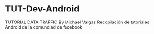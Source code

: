 TUT-Dev-Android
===============
TUTORIAL DATA TRAFFIC 
By Michael Vargas
Recopilación de tutoriales Android de la comundiad de facebook
